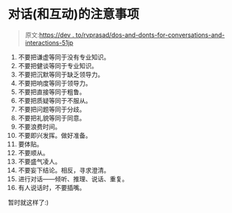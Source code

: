 # 对话(和互动)的注意事项

> 原文:[https://dev . to/rvprasad/dos-and-donts-for-conversations-and-interactions-51jp](https://dev.to/rvprasad/dos-and-donts-for-conversations-and-interactions-51jp)

1.  不要把谦虚等同于没有专业知识。
2.  不要把健谈等同于专业知识。
3.  不要把沉默等同于缺乏领导力。
4.  不要把响度等同于领导力。
5.  不要把直接等同于粗鲁。
6.  不要把质疑等同于不服从。
7.  不要把问题等同于分歧。
8.  不要把礼貌等同于同意。
9.  不要浪费时间。
10.  不要即兴发挥。做好准备。
11.  要体贴。
12.  不要顺从。
13.  不要盛气凌人。
14.  不要妄下结论。相反，寻求澄清。
15.  进行对话——倾听、推理、说话、重复。
16.  有人说话时，不要插嘴。

暂时就这样了:)